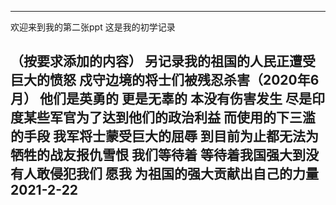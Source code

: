 ----
  欢迎来到我的第二张ppt
  这是我的初学记录
  
  （按要求添加的内容）
  另记录我的祖国的人民正遭受巨大的愤怒
  戍守边境的将士们被残忍杀害（2020年6月）
  他们是英勇的
  更是无辜的
  本没有伤害发生
  尽是印度某些军官为了达到他们的政治利益
  而使用的下三滥的手段
  我军将士蒙受巨大的屈辱
  到目前为止都无法为牺牲的战友报仇雪恨
  我们等待着
  等待着我国强大到没有人敢侵犯我们
  愿我
  为祖国的强大贡献出自己的力量
  2021-2-22
----
